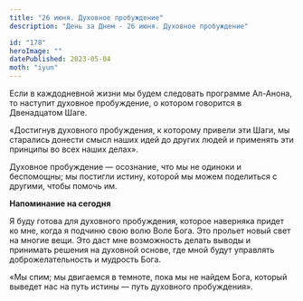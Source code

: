 ```yaml
---
title: "26 июня. Духовное пробуждение"
description: "День за Днем - 26 июня. Духовное пробуждение"

id: "178"
heroImage: ""
datePublished: 2023-05-04
moth: "iyun"
---
```


Если в каждодневной жизни мы будем следовать программе Ал-Анона, то наступит
духовное пробуждение, о котором говорится в Двенадцатом Шаге.

«Достигнув духовного пробуждения, к которому привели эти Шаги, мы старались
донести смысл наших идей до других людей и применять эти принципы во всех
наших делах».

Духовное пробуждение — осознание, что мы не одиноки и беспомощны; мы постигли
истину, которой мы можем поделиться с другими, чтобы помочь им.

**Напоминание на сегодня**

Я буду готова для духовного пробуждения, которое наверняка придет ко мне,
когда я подчиню свою волю Воле Бога. Это прольет новый свет на многие вещи.
Это даст мне возможность делать выводы и принимать решения на духовной основе,
где мной будут управлять доброжелательность и мудрость Бога.

«Мы спим; мы двигаемся в темноте, пока мы не найдем Бога, который выведет нас
на путь истины — путь духовного пробуждения».
